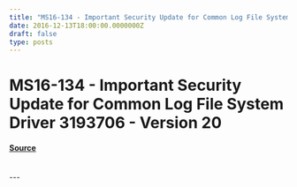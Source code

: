 ```yaml
---
title: "MS16-134 - Important Security Update for Common Log File System Driver 3193706 - Version 20"
date: 2016-12-13T18:00:00.0000000Z
draft: false
type: posts
---
```

# MS16-134 - Important Security Update for Common Log File System Driver 3193706 - Version 20









#### [Source](https://technet.microsoft.com/en-us/library/security/MS16-134)

<br/>
---
